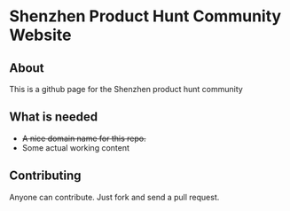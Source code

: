 # Shenzhen Product Hunt Community Website
## About
This is a github page for the Shenzhen product hunt community

## What is needed
* ~~A nice domain name for this repo.~~
* Some actual working content

## Contributing
Anyone can contribute. Just fork and send a pull request.
